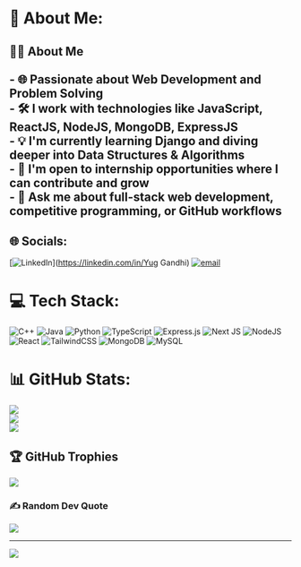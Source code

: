 # 💫 About Me:
## 👨‍💻 About Me<br><br>- 🌐 Passionate about **Web Development** and **Problem Solving**<br>- 🛠️ I work with technologies like **JavaScript, ReactJS, NodeJS, MongoDB, ExpressJS**<br>- 💡 I'm currently learning **Django** and diving deeper into **Data Structures & Algorithms**<br>- 🚀 I'm open to internship opportunities where I can contribute and grow<br>- 💬 Ask me about full-stack web development, competitive programming, or GitHub workflows<br>


## 🌐 Socials:
[![LinkedIn](https://img.shields.io/badge/LinkedIn-%230077B5.svg?logo=linkedin&logoColor=white)](https://linkedin.com/in/Yug Gandhi) [![email](https://img.shields.io/badge/Email-D14836?logo=gmail&logoColor=white)](mailto:yuggandhi0403@gmail.com) 

# 💻 Tech Stack:
![C++](https://img.shields.io/badge/c++-%2300599C.svg?style=for-the-badge&logo=c%2B%2B&logoColor=white) ![Java](https://img.shields.io/badge/java-%23ED8B00.svg?style=for-the-badge&logo=openjdk&logoColor=white) ![Python](https://img.shields.io/badge/python-3670A0?style=for-the-badge&logo=python&logoColor=ffdd54) ![TypeScript](https://img.shields.io/badge/typescript-%23007ACC.svg?style=for-the-badge&logo=typescript&logoColor=white) ![Express.js](https://img.shields.io/badge/express.js-%23404d59.svg?style=for-the-badge&logo=express&logoColor=%2361DAFB) ![Next JS](https://img.shields.io/badge/Next-black?style=for-the-badge&logo=next.js&logoColor=white) ![NodeJS](https://img.shields.io/badge/node.js-6DA55F?style=for-the-badge&logo=node.js&logoColor=white) ![React](https://img.shields.io/badge/react-%2320232a.svg?style=for-the-badge&logo=react&logoColor=%2361DAFB) ![TailwindCSS](https://img.shields.io/badge/tailwindcss-%2338B2AC.svg?style=for-the-badge&logo=tailwind-css&logoColor=white) ![MongoDB](https://img.shields.io/badge/MongoDB-%234ea94b.svg?style=for-the-badge&logo=mongodb&logoColor=white) ![MySQL](https://img.shields.io/badge/mysql-4479A1.svg?style=for-the-badge&logo=mysql&logoColor=white)
# 📊 GitHub Stats:
![](https://github-readme-stats.vercel.app/api?username=YugGandhi&theme=dark&hide_border=false&include_all_commits=false&count_private=false)<br/>
![](https://nirzak-streak-stats.vercel.app/?user=YugGandhi&theme=dark&hide_border=false)<br/>
![](https://github-readme-stats.vercel.app/api/top-langs/?username=YugGandhi&theme=dark&hide_border=false&include_all_commits=false&count_private=false&layout=compact)

## 🏆 GitHub Trophies
![](https://github-profile-trophy.vercel.app/?username=YugGandhi&theme=radical&no-frame=false&no-bg=true&margin-w=4)

### ✍️ Random Dev Quote
![](https://quotes-github-readme.vercel.app/api?type=horizontal&theme=radical)

---
[![](https://visitcount.itsvg.in/api?id=YugGandhi&icon=0&color=0)](https://visitcount.itsvg.in)

<!-- Proudly created with GPRM ( https://gprm.itsvg.in ) -->
